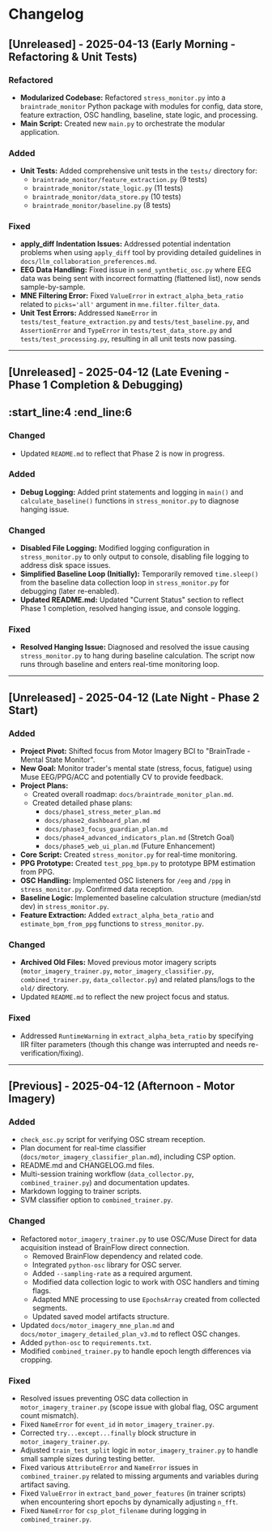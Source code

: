 # Changelog

## [Unreleased] - 2025-04-13 (Early Morning - Refactoring & Unit Tests)

### Refactored
*   **Modularized Codebase:** Refactored `stress_monitor.py` into a `braintrade_monitor` Python package with modules for config, data store, feature extraction, OSC handling, baseline, state logic, and processing.
*   **Main Script:** Created new `main.py` to orchestrate the modular application.

### Added
*   **Unit Tests:** Added comprehensive unit tests in the `tests/` directory for:
    *   `braintrade_monitor/feature_extraction.py` (9 tests)
    *   `braintrade_monitor/state_logic.py` (11 tests)
    *   `braintrade_monitor/data_store.py` (10 tests)
    *   `braintrade_monitor/baseline.py` (8 tests)

### Fixed
*   **apply_diff Indentation Issues:** Addressed potential indentation problems when using `apply_diff` tool by providing detailed guidelines in `docs/llm_collaboration_preferences.md`.
*   **EEG Data Handling:** Fixed issue in `send_synthetic_osc.py` where EEG data was being sent with incorrect formatting (flattened list), now sends sample-by-sample.
*   **MNE Filtering Error:** Fixed `ValueError` in `extract_alpha_beta_ratio` related to `picks='all'` argument in `mne.filter.filter_data`.
*   **Unit Test Errors:** Addressed `NameError` in `tests/test_feature_extraction.py` and `tests/test_baseline.py`, and `AssertionError` and `TypeError` in `tests/test_data_store.py` and `tests/test_processing.py`, resulting in all unit tests now passing.

---

## [Unreleased] - 2025-04-12 (Late Evening - Phase 1 Completion & Debugging)
:start_line:4
:end_line:6
-------

### Changed
*   Updated `README.md` to reflect that Phase 2 is now in progress.

### Added
*   **Debug Logging:** Added print statements and logging in `main()` and `calculate_baseline()` functions in `stress_monitor.py` to diagnose hanging issue.

### Changed
*   **Disabled File Logging:** Modified logging configuration in `stress_monitor.py` to only output to console, disabling file logging to address disk space issues.
*   **Simplified Baseline Loop (Initially):** Temporarily removed `time.sleep()` from the baseline data collection loop in `stress_monitor.py` for debugging (later re-enabled).
*   **Updated README.md:** Updated "Current Status" section to reflect Phase 1 completion, resolved hanging issue, and console logging.

### Fixed
*   **Resolved Hanging Issue:** Diagnosed and resolved the issue causing `stress_monitor.py` to hang during baseline calculation. The script now runs through baseline and enters real-time monitoring loop.

---

## [Unreleased] - 2025-04-12 (Late Night - Phase 2 Start)

### Added
*   **Project Pivot:** Shifted focus from Motor Imagery BCI to "BrainTrade - Mental State Monitor".
*   **New Goal:** Monitor trader's mental state (stress, focus, fatigue) using Muse EEG/PPG/ACC and potentially CV to provide feedback.
*   **Project Plans:**
    *   Created overall roadmap: `docs/braintrade_monitor_plan.md`.
    *   Created detailed phase plans:
        *   `docs/phase1_stress_meter_plan.md`
        *   `docs/phase2_dashboard_plan.md`
        *   `docs/phase3_focus_guardian_plan.md`
        *   `docs/phase4_advanced_indicators_plan.md` (Stretch Goal)
        *   `docs/phase5_web_ui_plan.md` (Future Enhancement)
*   **Core Script:** Created `stress_monitor.py` for real-time monitoring.
*   **PPG Prototype:** Created `test_ppg_bpm.py` to prototype BPM estimation from PPG.
*   **OSC Handling:** Implemented OSC listeners for `/eeg` and `/ppg` in `stress_monitor.py`. Confirmed data reception.
*   **Baseline Logic:** Implemented baseline calculation structure (median/std dev) in `stress_monitor.py`.
*   **Feature Extraction:** Added `extract_alpha_beta_ratio` and `estimate_bpm_from_ppg` functions to `stress_monitor.py`.

### Changed
*   **Archived Old Files:** Moved previous motor imagery scripts (`motor_imagery_trainer.py`, `motor_imagery_classifier.py`, `combined_trainer.py`, `data_collector.py`) and related plans/logs to the `old/` directory.
*   Updated `README.md` to reflect the new project focus and status.

### Fixed
*   Addressed `RuntimeWarning` in `extract_alpha_beta_ratio` by specifying IIR filter parameters (though this change was interrupted and needs re-verification/fixing).

---

## [Previous] - 2025-04-12 (Afternoon - Motor Imagery)

### Added
*   `check_osc.py` script for verifying OSC stream reception.
*   Plan document for real-time classifier (`docs/motor_imagery_classifier_plan.md`), including CSP option.
*   README.md and CHANGELOG.md files.
*   Multi-session training workflow (`data_collector.py`, `combined_trainer.py`) and documentation updates.
*   Markdown logging to trainer scripts.
*   SVM classifier option to `combined_trainer.py`.

### Changed
*   Refactored `motor_imagery_trainer.py` to use OSC/Muse Direct for data acquisition instead of BrainFlow direct connection.
    *   Removed BrainFlow dependency and related code.
    *   Integrated `python-osc` library for OSC server.
    *   Added `--sampling-rate` as a required argument.
    *   Modified data collection logic to work with OSC handlers and timing flags.
    *   Adapted MNE processing to use `EpochsArray` created from collected segments.
    *   Updated saved model artifacts structure.
*   Updated `docs/motor_imagery_mne_plan.md` and `docs/motor_imagery_detailed_plan_v3.md` to reflect OSC changes.
*   Added `python-osc` to `requirements.txt`.
*   Modified `combined_trainer.py` to handle epoch length differences via cropping.

### Fixed
*   Resolved issues preventing OSC data collection in `motor_imagery_trainer.py` (scope issue with global flag, OSC argument count mismatch).
*   Fixed `NameError` for `event_id` in `motor_imagery_trainer.py`.
*   Corrected `try...except...finally` block structure in `motor_imagery_trainer.py`.
*   Adjusted `train_test_split` logic in `motor_imagery_trainer.py` to handle small sample sizes during testing better.
*   Fixed various `AttributeError` and `NameError` issues in `combined_trainer.py` related to missing arguments and variables during artifact saving.
*   Fixed `ValueError` in `extract_band_power_features` (in trainer scripts) when encountering short epochs by dynamically adjusting `n_fft`.
*   Fixed `NameError` for `csp_plot_filename` during logging in `combined_trainer.py`.